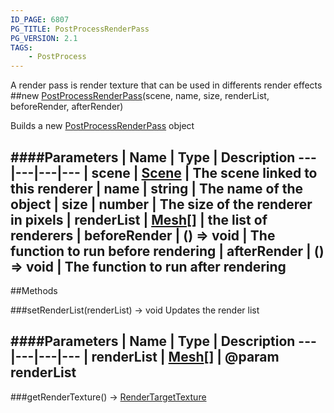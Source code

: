 ```yaml
---
ID_PAGE: 6807
PG_TITLE: PostProcessRenderPass
PG_VERSION: 2.1
TAGS:
    - PostProcess
---
```


A render pass is render texture that can be used in differents render effects
##new [PostProcessRenderPass](page.php?p=6807)(scene, name, size, renderList, beforeRender, afterRender)



Builds a new [PostProcessRenderPass](page.php?p=6807) object








####Parameters
 | Name | Type | Description
---|---|---|---
 | scene | [Scene](page.php?p=6662) | The scene linked to this renderer
 | name | string | The name of the object
 | size | number | The size of the renderer in pixels
 | renderList | [Mesh](page.php?p=6659)[] | the list of renderers
 | beforeRender | () =&gt; void | The function to run before rendering
 | afterRender | () =&gt; void | The function to run after rendering
---



##Methods

###setRenderList(renderList) &rarr; void
Updates the render list





####Parameters
 | Name | Type | Description
---|---|---|---
 | renderList | [Mesh](page.php?p=6659)[] | @param renderList
---

###getRenderTexture() &rarr; [RenderTargetTexture](page.php?p=6736)

